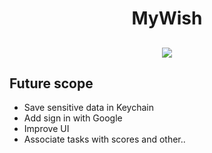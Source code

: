 <h1 align="center">MyWish</h1>
<h2 align="center">
  
  <p align="center">
<img src="https://img.shields.io/npm/dy/silentlad">
  </p>
  
  ## Future scope

- Save sensitive data in Keychain
- Add sign in with Google
- Improve UI
- Associate tasks with scores and other..
